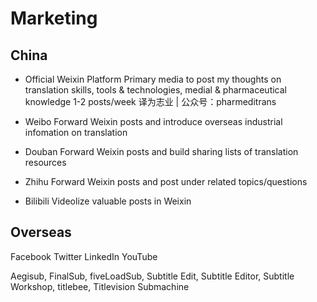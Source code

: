 # Marketing
## China
* Official Weixin Platform
Primary media to post my thoughts on translation skills, tools & technologies, medial & pharmaceutical knowledge
1-2 posts/week
译为志业 | 公众号：pharmeditrans

* Weibo
Forward Weixin posts and introduce overseas industrial infomation on translation

* Douban
Forward Weixin posts and build sharing lists of translation resources

* Zhihu
Forward Weixin posts and post under related topics/questions

* Bilibili
Videolize valuable posts in Weixin

## Overseas
Facebook
Twitter
LinkedIn
YouTube

Aegisub, FinalSub, fiveLoadSub, Subtitle Edit, Subtitle Editor, Subtitle Workshop, titlebee, Titlevision Submachine